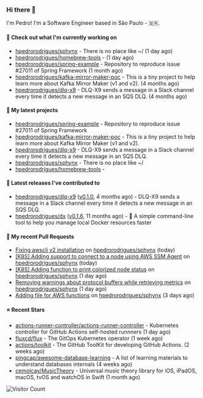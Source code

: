 ### Hi there 👋

I'm Pedro! I'm a Software Engineer based in São Paulo - 🇧🇷.

#### 👷 Check out what I'm currently working on

- [hpedrorodrigues/sphynx](https://github.com/hpedrorodrigues/sphynx) - There is no place like ~/ (1 day ago)
- [hpedrorodrigues/homebrew-tools](https://github.com/hpedrorodrigues/homebrew-tools) -  (1 day ago)
- [hpedrorodrigues/spring-example](https://github.com/hpedrorodrigues/spring-example) - Repository to reproduce issue #27011 of Spring Framework (1 month ago)
- [hpedrorodrigues/kafka-mirror-maker-poc](https://github.com/hpedrorodrigues/kafka-mirror-maker-poc) - This is a tiny project to help learn more about Kafka Mirror Maker (v1 and v2). (4 months ago)
- [hpedrorodrigues/dlq-x9](https://github.com/hpedrorodrigues/dlq-x9) - DLQ-X9 sends a message in a Slack channel every time it detects a new message in an SQS DLQ. (4 months ago)

#### 🌱 My latest projects

- [hpedrorodrigues/spring-example](https://github.com/hpedrorodrigues/spring-example) - Repository to reproduce issue #27011 of Spring Framework
- [hpedrorodrigues/kafka-mirror-maker-poc](https://github.com/hpedrorodrigues/kafka-mirror-maker-poc) - This is a tiny project to help learn more about Kafka Mirror Maker (v1 and v2).
- [hpedrorodrigues/dlq-x9](https://github.com/hpedrorodrigues/dlq-x9) - DLQ-X9 sends a message in a Slack channel every time it detects a new message in an SQS DLQ.
- [hpedrorodrigues/sphynx](https://github.com/hpedrorodrigues/sphynx) - There is no place like ~/
- [hpedrorodrigues/homebrew-tools](https://github.com/hpedrorodrigues/homebrew-tools) - 

#### 🔭 Latest releases I've contributed to

- [hpedrorodrigues/dlq-x9](https://github.com/hpedrorodrigues/dlq-x9) ([v0.1.0](https://github.com/hpedrorodrigues/dlq-x9/releases/tag/v0.1.0), 4 months ago) - DLQ-X9 sends a message in a Slack channel every time it detects a new message in an SQS DLQ.
- [hpedrorodrigues/dx](https://github.com/hpedrorodrigues/dx) ([v0.1.6](https://github.com/hpedrorodrigues/dx/releases/tag/v0.1.6), 11 months ago) - :whale: A simple command-line tool to help you manage local Docker resources faster

#### 🔨 My recent Pull Requests

- [Fixing awscli v2 installation](https://github.com/hpedrorodrigues/sphynx/pull/137) on [hpedrorodrigues/sphynx](https://github.com/hpedrorodrigues/sphynx) (today)
- [[K8S] Adding support to connect to a node using AWS SSM Agent](https://github.com/hpedrorodrigues/sphynx/pull/136) on [hpedrorodrigues/sphynx](https://github.com/hpedrorodrigues/sphynx) (today)
- [[K8S] Adding function to print colorized node status](https://github.com/hpedrorodrigues/sphynx/pull/135) on [hpedrorodrigues/sphynx](https://github.com/hpedrorodrigues/sphynx) (1 day ago)
- [Removing warnings about protocol buffers while retrieving metrics](https://github.com/hpedrorodrigues/sphynx/pull/134) on [hpedrorodrigues/sphynx](https://github.com/hpedrorodrigues/sphynx) (1 day ago)
- [Adding file for AWS functions](https://github.com/hpedrorodrigues/sphynx/pull/133) on [hpedrorodrigues/sphynx](https://github.com/hpedrorodrigues/sphynx) (3 days ago)

#### ⭐ Recent Stars

- [actions-runner-controller/actions-runner-controller](https://github.com/actions-runner-controller/actions-runner-controller) - Kubernetes controller for GitHub Actions self-hosted runnners (1 day ago)
- [fluxcd/flux](https://github.com/fluxcd/flux) - The GitOps Kubernetes operator (1 week ago)
- [actions/toolkit](https://github.com/actions/toolkit) - The GitHub ToolKit for developing GitHub Actions. (2 weeks ago)
- [pingcap/awesome-database-learning](https://github.com/pingcap/awesome-database-learning) - A list of learning materials to understand databases internals (4 weeks ago)
- [cemolcay/MusicTheory](https://github.com/cemolcay/MusicTheory) - Universal music theory library for iOS, iPadOS, macOS, tvOS and watchOS in Swift (1 month ago)

![Visitor Count](https://komarev.com/ghpvc/?username=hpedrorodrigues&color=blueviolet)
